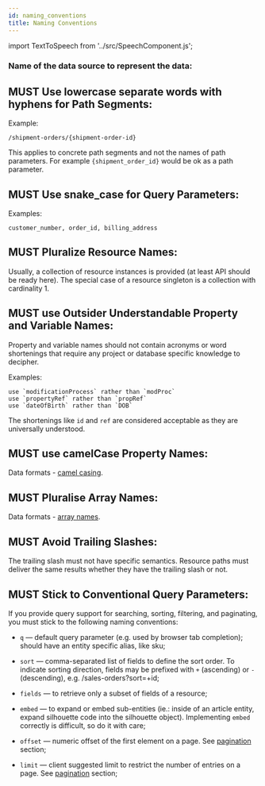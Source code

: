 ```yaml
---
id: naming_conventions
title: Naming Conventions
---
```


import TextToSpeech from '../src/SpeechComponent.js';

<TextToSpeech>

### Name of the data source to represent the data:

## MUST Use lowercase separate words with hyphens for Path Segments:

Example:

``` http
/shipment-orders/{shipment-order-id}
```

This applies to concrete path segments and not the names of path parameters. For example `{shipment_order_id}` would be ok as a path parameter.
## MUST Use snake_case for Query Parameters:

Examples:

    customer_number, order_id, billing_address

## MUST Pluralize Resource Names:

Usually, a collection of resource instances is provided (at least API should be ready here). The special case of a resource singleton is a collection with cardinality 1.

## MUST use Outsider Understandable Property and Variable Names:

Property and variable names should not contain acronyms or word shortenings that require any project or database specific knowledge to decipher. 

Examples:

    use `modificationProcess` rather than `modProc`
    use `propertyRef` rather than `propRef`
    use `dateOfBirth` rather than `DOB`

The shortenings like `id` and `ref` are considered acceptable as they are universally understood.

## MUST use camelCase Property Names:

Data formats - [camel casing](data-formats.md#must-use-camelcase-property-names-a-za-z0-9).

## MUST Pluralise Array Names:

Data formats - [array names](data-formats.md#must-pluralise-array-names).
## MUST Avoid Trailing Slashes:

The trailing slash must not have specific semantics. Resource paths must deliver the same results whether they have the trailing slash or not.

## MUST Stick to Conventional Query Parameters:

If you provide query support for searching, sorting, filtering, and paginating, you must stick to the following naming conventions:

  - `q` — default query parameter (e.g. used by browser tab completion); should have an entity specific alias, like sku;

  - `sort` — comma-separated list of fields to define the sort order. To indicate sorting direction, fields may be prefixed with `+` (ascending) or `-` (descending), e.g. /sales-orders?sort=+id;

  - `fields` — to retrieve only a subset of fields of a resource;

  - `embed` — to expand or embed sub-entities (ie.: inside of an article entity, expand silhouette code into the silhouette object). Implementing `embed` correctly is difficult, so do it with care;

  - `offset` — numeric offset of the first element on a page. See [pagination](pagination.md) section;

  - `limit` — client suggested limit to restrict the number of entries on a page. See [pagination](pagination.md) section;

</TextToSpeech>